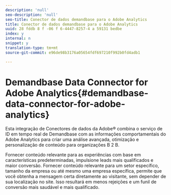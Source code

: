 ```yaml
---
description: 'null'
seo-description: 'null'
seo-title: Conector de dados demandbase para o Adobe Analytics
title: Conector de dados demandbase para o Adobe Analytics
uuid: 28 fddb 8 f -06 f 6-4447-8257-4 a 59131 bedbe
index: y
internal: n
snippet: y
translation-type: tm+mt
source-git-commit: e96de98b3176a05654fdf697210f992b0fd4adb1

---
```



# Demandbase Data Connector for Adobe Analytics{#demandbase-data-connector-for-adobe-analytics}

Esta integração de Conectores de dados da Adobe® combina o serviço de ID em tempo real de Demandbase com as informações comportamentais do Adobe Analytics para criar uma análise avançada, otimização e personalização de conteúdo para organizações B 2 B.

Fornecer conteúdo relevante para as experiências com base em características predeterminadas, impulsione leads mais qualificados e maior conversão. Fornecer conteúdo relevante para um setor específico, tamanho da empresa ou até mesmo uma empresa específica, permite que você obtenha a mensagem certa diretamente ao visitante, sem depender de sua localização no site. Isso resultará em menos rejeições e um funil de conversão mais saudável e mais qualificado.
